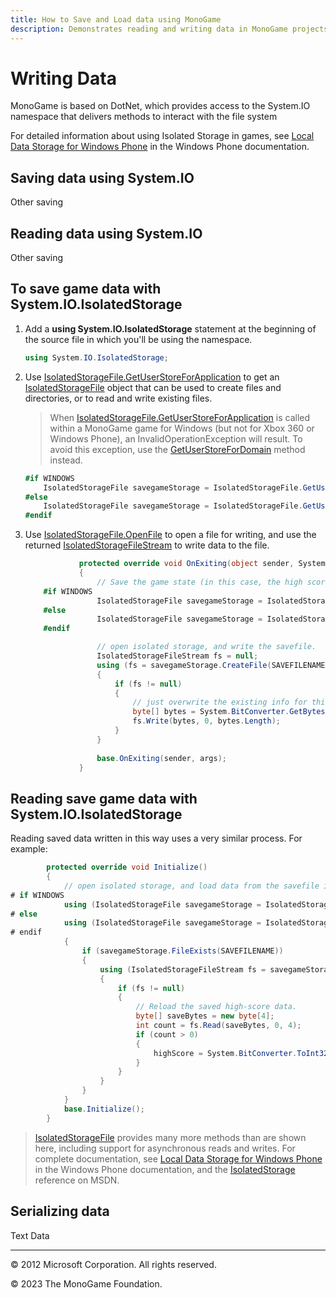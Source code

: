 ```yaml
---
title: How to Save and Load data using MonoGame
description: Demonstrates reading and writing data in MonoGame projects.
---
```


# Writing Data

MonoGame is based on DotNet, which provides access to the System.IO namespace that delivers methods to interact with the file system

For detailed information about using Isolated Storage in games, see [Local Data Storage for Windows Phone](http://go.microsoft.com/fwlink/?LinkId=254759) in the Windows Phone documentation.

## Saving data using System.IO

Other saving

## Reading data using System.IO

Other saving

## To save game data with System.IO.IsolatedStorage

1. Add a **using System.IO.IsolatedStorage** statement at the beginning of the source file in which you'll be using the namespace.

    ```csharp
    using System.IO.IsolatedStorage;
    ```

2. Use [IsolatedStorageFile.GetUserStoreForApplication](http://msdn.microsoft.com/en-us/library/system.io.isolatedstorage.isolatedstoragefile.getuserstoreforapplication.aspx) to get an [IsolatedStorageFile](http://msdn.microsoft.com/en-us/library/system.io.isolatedstorage.isolatedstoragefile.aspx) object that can be used to create files and directories, or to read and write existing files.

    > When [IsolatedStorageFile.GetUserStoreForApplication](http://msdn.microsoft.com/en-us/library/system.io.isolatedstorage.isolatedstoragefile.getuserstoreforapplication.aspx) is called within a MonoGame game for Windows (but not for Xbox 360 or Windows Phone), an InvalidOperationException will result. To avoid this exception, use the [GetUserStoreForDomain](http://msdn.microsoft.com/en-us/library/system.io.isolatedstorage.isolatedstoragefile.getuserstorefordomain.aspx) method instead.

    ```csharp
    #if WINDOWS
        IsolatedStorageFile savegameStorage = IsolatedStorageFile.GetUserStoreForDomain();
    #else
        IsolatedStorageFile savegameStorage = IsolatedStorageFile.GetUserStoreForApplication();
    #endif
    ```

3. Use [IsolatedStorageFile.OpenFile](http://msdn.microsoft.com/en-us/library/system.io.isolatedstorage.isolatedstoragefile.openfile.aspx) to open a file for writing, and use the returned [IsolatedStorageFileStream](http://msdn.microsoft.com/en-us/library/system.io.isolatedstorage.isolatedstoragefilestream.aspx) to write data to the file.

    ```csharp
                protected override void OnExiting(object sender, System.EventArgs args)
                {
                    // Save the game state (in this case, the high score).
        #if WINDOWS
                    IsolatedStorageFile savegameStorage = IsolatedStorageFile.GetUserStoreForDomain();
        #else
                    IsolatedStorageFile savegameStorage = IsolatedStorageFile.GetUserStoreForApplication();
        #endif
    
                    // open isolated storage, and write the savefile.
                    IsolatedStorageFileStream fs = null;
                    using (fs = savegameStorage.CreateFile(SAVEFILENAME))
                    {
                        if (fs != null)
                        {
                            // just overwrite the existing info for this example.
                            byte[] bytes = System.BitConverter.GetBytes(highScore);
                            fs.Write(bytes, 0, bytes.Length);
                        }
                    }
        
                    base.OnExiting(sender, args);
                }
    ```

## Reading save game data with System.IO.IsolatedStorage

Reading saved data written in this way uses a very similar process. For example:

```csharp
        protected override void Initialize()
        {
            // open isolated storage, and load data from the savefile if it exists.
# if WINDOWS
            using (IsolatedStorageFile savegameStorage = IsolatedStorageFile.GetUserStoreForDomain())
# else
            using (IsolatedStorageFile savegameStorage = IsolatedStorageFile.GetUserStoreForApplication())
# endif
            {
                if (savegameStorage.FileExists(SAVEFILENAME))
                {
                    using (IsolatedStorageFileStream fs = savegameStorage.OpenFile(SAVEFILENAME, System.IO.FileMode.Open))
                    {
                        if (fs != null)
                        {
                            // Reload the saved high-score data.
                            byte[] saveBytes = new byte[4];
                            int count = fs.Read(saveBytes, 0, 4);
                            if (count > 0)
                            {
                                highScore = System.BitConverter.ToInt32(saveBytes, 0);
                            }
                        }
                    }
                }
            }
            base.Initialize();
        }
```

> [IsolatedStorageFile](http://msdn.microsoft.com/en-us/library/system.io.isolatedstorage.isolatedstoragefile.aspx) provides many more methods than are shown here, including support for asynchronous reads and writes. For complete documentation, see [Local Data Storage for Windows Phone](http://go.microsoft.com/fwlink/?LinkId=254759) in the Windows Phone documentation, and the [IsolatedStorage](http://msdn.microsoft.com/en-us/library/system.io.isolatedstorage.aspx) reference on MSDN.

## Serializing data

Text Data

---

© 2012 Microsoft Corporation. All rights reserved.  

© 2023 The MonoGame Foundation.
